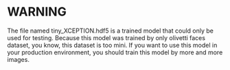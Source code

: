 # WARNING
The file named tiny_XCEPTION.hdf5 is a trained model 
that could only be used for testing. Because this model 
was trained by only olivetti faces dataset, you know, this
dataset is too mini.
If you want to use this model in your production environment,
 you should train this model by more and more images.